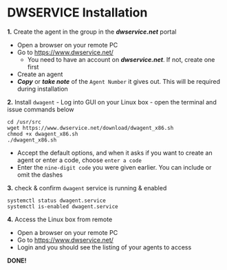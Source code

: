 # DWSERVICE Installation

**1.** Create the agent in the group in the **_dwservice.net_** portal
- Open a browser on your remote PC
- Go to https://www.dwservice.net/
  - You need to have an account on **_dwservice.net_**. If not, create one first
- Create an agent
- **_Copy_** or **_take note_** of the `Agent Number` it gives out.  This will be required during installation

**2.** Install `dwagent` - Log into GUI on your Linux box - open the terminal and issue commands below

```
cd /usr/src
wget https://www.dwservice.net/download/dwagent_x86.sh
chmod +x dwagent_x86.sh
./dwagent_x86.sh
```
- Accept the default options, and when it asks if you want to create an agent or enter a code, choose `enter a code`
- Enter the `nine-digit code` you were given earlier.  You can include or omit the dashes

**3.** check & confirm `dwagent` service is running & enabled

```
systemctl status dwagent.service
systemctl is-enabled dwagent.service
```

**4.** Access the Linux box from remote
- Open a browser on your remote PC
- Go to https://www.dwservice.net/
- Login and you should see the listing of your agents to access


**DONE!**


